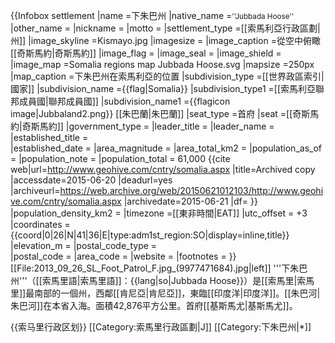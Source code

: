 {{Infobox settlement
|name                   =下朱巴州
|native_name            =<small>''Jubbada Hoose''</small>
|other_name             =
|nickname               = 
|motto                  = 
|settlement_type        =[[索馬利亞行政區劃|州]]
|image_skyline          =Kismayo.jpg
|imagesize              =
|image_caption          =從空中俯瞰[[奇斯馬約|奇斯馬約]]
|image_flag             = 
|image_seal             = 
|image_shield           = 
|image_map              =Somalia regions map Jubbada Hoose.svg
|mapsize                =250px
|map_caption            =下朱巴州在索馬利亞的位置
|subdivision_type       =[[世界政區索引|國家]]
|subdivision_name       ={{flag|Somalia}}
|subdivision_type1      =[[索馬利亞聯邦成員國|聯邦成員國]]
|subdivision_name1      ={{flagicon image|Jubbaland2.png}} [[朱巴蘭|朱巴蘭]]
|seat_type              =首府
|seat                   =[[奇斯馬約|奇斯馬約]]
|government_type        = 
|leader_title           =
|leader_name            = 
|established_title      =  
|established_date       = 
|area_magnitude         = 
|area_total_km2         =
|population_as_of       = 
|population_note        = 
|population_total       = 61,000 <ref>{{cite web|url=http://www.geohive.com/cntry/somalia.aspx |title=Archived copy |accessdate=2015-06-20 |deadurl=yes |archiveurl=https://web.archive.org/web/20150621012103/http://www.geohive.com/cntry/somalia.aspx |archivedate=2015-06-21 |df= }}</ref>
|population_density_km2 = 
|timezone               =[[東非時間|EAT]]
|utc_offset             = +3
|coordinates            = {{coord|0|26|N|41|36|E|type:adm1st_region:SO|display=inline,title}}
|elevation_m            = 
|postal_code_type       =  
|postal_code            =
|area_code              =
|website                = 
|footnotes              = 
}}
[[File:2013_09_26_SL_Foot_Patrol_F.jpg_(9977471684).jpg|left]]
'''下朱巴州'''（[[索馬里語|索馬里語]]：{{lang|so|Jubbada Hoose}}）是[[索馬里|索馬里]]最南部的一個州，西鄰[[肯尼亞|肯尼亞]]，東臨[[印度洋|印度洋]]。[[朱巴河|朱巴河]]在本省入海。面積42,876平方公里。首府[[基斯馬尤|基斯馬尤]]。

{{索马里行政区划}}
[[Category:索馬里行政區劃|J]]
[[Category:下朱巴州|*]]